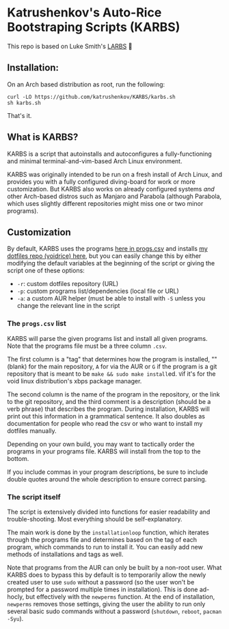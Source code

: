 # Katrushenkov's Auto-Rice Bootstraping Scripts (KARBS)

This repo is based on Luke Smith's [LARBS](https://github.com/LukeSmithxyz/LARBS) :blue_heart:

## Installation:

On an Arch based distribution as root, run the following:

```
curl -LO https://github.com/katrushenkov/KARBS/karbs.sh
sh karbs.sh
```

That's it.

## What is KARBS?

KARBS is a script that autoinstalls and autoconfigures a fully-functioning
and minimal terminal-and-vim-based Arch Linux environment.

KARBS was originally intended to be run on a fresh install of Arch Linux, and
provides you with a fully configured diving-board for work or more
customization. But KARBS also works on already configured systems *and* other
Arch-based distros such as Manjaro and Parabola (although Parabola,
which uses slightly different repositories might miss one or two minor
programs).

## Customization

By default, KARBS uses the programs [here in progs.csv](progs.csv) and installs
[my dotfiles repo (voidrice) here](https://github.com/katrushenkov/dotfiles),
but you can easily change this by either modifying the default variables at the
beginning of the script or giving the script one of these options:

- `-r`: custom dotfiles repository (URL)
- `-p`: custom programs list/dependencies (local file or URL)
- `-a`: a custom AUR helper (must be able to install with `-S` unless you
  change the relevant line in the script

### The `progs.csv` list

KARBS will parse the given programs list and install all given programs. Note
that the programs file must be a three column `.csv`.

The first column is a "tag" that determines how the program is installed, ""
(blank) for the main repository, `A` for via the AUR or `G` if the program is a
git repository that is meant to be `make && sudo make install`ed. `V`if it's for
the void linux distribution's xbps package manager.

The second column is the name of the program in the repository, or the link to
the git repository, and the third comment is a description (should be a verb
phrase) that describes the program. During installation, KARBS will print out
this information in a grammatical sentence. It also doubles as documentation
for people who read the csv or who want to install my dotfiles manually.

Depending on your own build, you may want to tactically order the programs in
your programs file. KARBS will install from the top to the bottom.

If you include commas in your program descriptions, be sure to include double
quotes around the whole description to ensure correct parsing.

### The script itself

The script is extensively divided into functions for easier readability and
trouble-shooting. Most everything should be self-explanatory.

The main work is done by the `installationloop` function, which iterates
through the programs file and determines based on the tag of each program,
which commands to run to install it. You can easily add new methods of
installations and tags as well.

Note that programs from the AUR can only be built by a non-root user. What
KARBS does to bypass this by default is to temporarily allow the newly created
user to use `sudo` without a password (so the user won't be prompted for a
password multiple times in installation). This is done ad-hocly, but
effectively with the `newperms` function. At the end of installation,
`newperms` removes those settings, giving the user the ability to run only
several basic sudo commands without a password (`shutdown`, `reboot`,
`pacman -Syu`).

